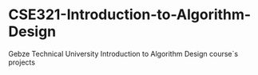 # CSE321-Introduction-to-Algorithm-Design

Gebze Technical University Introduction to Algorithm Design course`s projects
